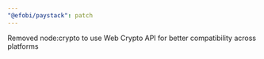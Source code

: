 ```yaml
---
"@efobi/paystack": patch
---
```


Removed node:crypto to use Web Crypto API for better compatibility across platforms
